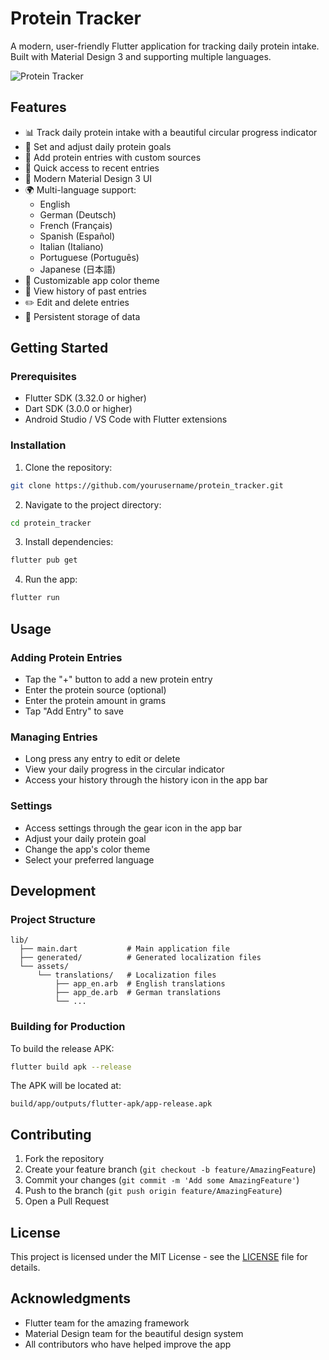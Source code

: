 # Protein Tracker

A modern, user-friendly Flutter application for tracking daily protein intake. Built with Material Design 3 and supporting multiple languages.

![Protein Tracker](https://raw.githubusercontent.com/momo5502/protein-tracker/main/screenshots/app_preview.png)

## Features

- 📊 Track daily protein intake with a beautiful circular progress indicator
- 🎯 Set and adjust daily protein goals
- 📝 Add protein entries with custom sources
- 🔄 Quick access to recent entries
- 📱 Modern Material Design 3 UI
- 🌍 Multi-language support:
  - English
  - German (Deutsch)
  - French (Français)
  - Spanish (Español)
  - Italian (Italiano)
  - Portuguese (Português)
  - Japanese (日本語)
- 🎨 Customizable app color theme
- 📅 View history of past entries
- ✏️ Edit and delete entries
- 💾 Persistent storage of data

## Getting Started

### Prerequisites

- Flutter SDK (3.32.0 or higher)
- Dart SDK (3.0.0 or higher)
- Android Studio / VS Code with Flutter extensions

### Installation

1. Clone the repository:

```bash
git clone https://github.com/yourusername/protein_tracker.git
```

2. Navigate to the project directory:

```bash
cd protein_tracker
```

3. Install dependencies:

```bash
flutter pub get
```

4. Run the app:

```bash
flutter run
```

## Usage

### Adding Protein Entries

- Tap the "+" button to add a new protein entry
- Enter the protein source (optional)
- Enter the protein amount in grams
- Tap "Add Entry" to save

### Managing Entries

- Long press any entry to edit or delete
- View your daily progress in the circular indicator
- Access your history through the history icon in the app bar

### Settings

- Access settings through the gear icon in the app bar
- Adjust your daily protein goal
- Change the app's color theme
- Select your preferred language

## Development

### Project Structure

```
lib/
  ├── main.dart           # Main application file
  ├── generated/          # Generated localization files
  └── assets/
      └── translations/   # Localization files
          ├── app_en.arb  # English translations
          ├── app_de.arb  # German translations
          └── ...
```

### Building for Production

To build the release APK:

```bash
flutter build apk --release
```

The APK will be located at:

```
build/app/outputs/flutter-apk/app-release.apk
```

## Contributing

1. Fork the repository
2. Create your feature branch (`git checkout -b feature/AmazingFeature`)
3. Commit your changes (`git commit -m 'Add some AmazingFeature'`)
4. Push to the branch (`git push origin feature/AmazingFeature`)
5. Open a Pull Request

## License

This project is licensed under the MIT License - see the [LICENSE](LICENSE) file for details.

## Acknowledgments

- Flutter team for the amazing framework
- Material Design team for the beautiful design system
- All contributors who have helped improve the app
